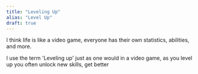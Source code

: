 ```yaml
---
title: "Leveling Up"
alias: "Level Up"
draft: true
---
```


I think life is like a video game, everyone has their own statistics, abilities, and more. 

I use the term 'Leveling up' just as one would in a video game, as you level up you often unlock new skills, get better 
